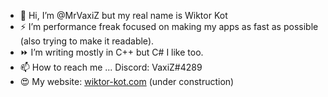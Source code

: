 - 👋 Hi, I’m @MrVaxiZ but my real name is Wiktor Kot                                                                                                                                                                                                                                                                                                                                          
- ⚡  I’m performance freak focused on making my apps as fast as possible (also trying to make it readable).
- ⏩ I’m writing mostly in C++ but C# I like too.
- 📫 How to reach me ... Discord: VaxiZ#4289 
- :heart_eyes: My website: [wiktor-kot.com](https://wiktor-kot.com/) (under construction)
